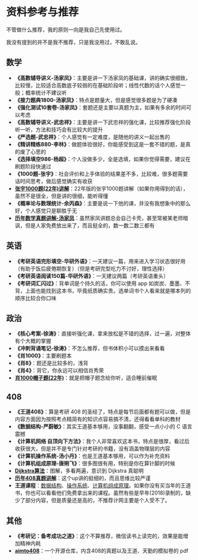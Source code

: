# 资料参考与推荐

不管做什么推荐，我的原则一向是我自己先使用过。

我没有提到的并不是我不推荐，只是我没用过，不敢乱说。

## 数学

- **《高数辅导讲义-汤家凤》**：主要是讲一下汤家凤的基础课，讲的确实很细致，比较慢，比较适合高数底子较弱的在基础阶段听；线性代数的话个人感觉一般；概率统计不建议听
- **《接力题典1800-汤家凤》**：特点是题量大，但是感觉很多题是为了硬凑
- **《强化测试10套卷-汤家凤》**：套题还是主要以真题为主，如果有多余的时间可以考虑
- **《高数辅导讲义-武忠祥》**：主要是讲一下武忠祥的强化课，比较推荐强化阶段听一听，方法和技巧会有比较大的提升
- **《严选题-武忠祥》**：个人感觉有一定难度，是随他的讲义一起出售的
- **《精讲精练880-李林》**：做题体验很好，你能感受到这是一套不错的题，是真的废了心思的
- **《选择填空986-杨超》**：个人没做多少，全是选填，如果你觉得需要，建议在刷题阶段快速过
- **《1000题-张宇》**：社会评价和上手体验的结果差不多，比较难，很多题需要话时间思考，做后感觉确实有收获
- **[张宇1000题(22年)讲解]( https://www.bilibili.com/video/BV1MQ4y1Z74R/)**：22年版的张宇1000题讲解（如果你用得到的话），虽然不是很全，但是讲的很细，能听得懂
- **《概率论与数理统计-余丙森》**：主要是说一下他的课，并没有我想象中的那么好，个人感觉只是聊胜于无
- **[历年数学真题讲解-汤家凤](https://www.bilibili.com/video/BV12L411G7kh/)**：虽然家凤讲题总会自己卡壳，甚至常被某老师暗讽，但是人家免费放出来了，而且挺全的，数一数二数三都有

## 英语

- **《考研英语完形填空-华研外语》**：一天建议一篇，用来进入学习状态很好用（有助于饭后疲倦期恢复）（但是考研完型吃力不讨好，理性选择）
- **《考研英语阅读150篇-华研外语》**：一天建议两篇（考研英语重头）
- **《考研词汇闪过》**：背单词是个持久的活，你可以使用 app 如炭炭、墨墨、不背，上面也能找到这本书，毕竟纸质确实贵。选单词书个人看来就是哪本列的顺序比较合你口味

## 政治

- **《核心考案-徐涛》**：直接听强化课，拿来放松是不错的选择，过一遍，对整体有个大概的掌握
- **《冲刺背诵笔记-徐涛》**：不怎么推荐，但书体积小可以摸出来看看
- **《肖1000》**：主要刷题本
- **《肖8》**：题还是比较多的，浅背
- **《肖4》**：背它，你永远可以相信肖秀荣
- **[肖1000帽子题(22年)](https://www.bilibili.com/video/BV1K14y177fL/)**：就是把帽子题念给你听，适合睡前催眠

## 408

- **《王道408》**：算是考研 408 的圣经了，特点是每节后面都有题可以做，但是内容方面因为按照考点精简有的知识点容易搞不清，还得看看单科的教材
- **《数据结构-严蔚敏》**：其实王道基本够用，没事翻翻，感受一点小小的 C 语言震撼
- **《计算机网络 自顶向下方法》**：我个人非常喜欢这本书，特点是很厚，看过后收获很大，但是并不是专门针对考研的书籍，没有涵盖物理层的内容
- **《计算机操作系统-汤小丹》**：也是王道基本够用，可以作为补充资料
- **《计算机组成原理-唐朔飞》**：很多图很有用，特别是你在算针脚的时候
- **[Dijkstra算法](https://www.bilibili.com/video/BV1zz4y1m7Nq/)**：图解，多看两遍，意识到 Dijkstra 真聪明
- **[历年408真题讲解](https://www.bilibili.com/video/BV1eN4y1P7SE/)**：这个up讲的挺细的，而且思维比较严谨
- **王道课程**：[数据结构](https://www.bilibili.com/video/BV1b7411N798/)、[操作系统](https://www.bilibili.com/video/BV1YE411D7nH/)、[计算机组成原理](https://www.bilibili.com/video/BV1BE411D7ii/)。如果你没有买当年的王道书，你也可以看看他们免费拿出来的课程。虽然有些是早年(2018)录制的，缺少了部分内容，但是质量还是高的，不推荐计网主要是个人受不了。

## 其他

- **《考研记：备考成功之道》**：这个不算推荐，微信读书上读完的，效果是能增加精神内耗
- **[aimto408](https://github.com/xiaolei565/aimto408)**：一个开源仓库，内含408的真题以及王道、天勤的模拟卷的 pdf
